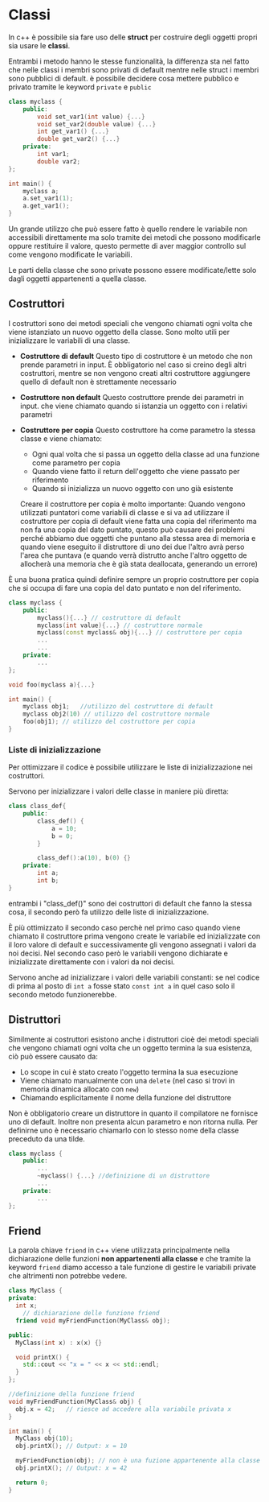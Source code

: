 ﻿# Classi

In c++ è possibile sia fare uso delle **struct** per costruire degli oggetti propri sia usare le **classi**.

Entrambi i metodo hanno le stesse funzionalità, la differenza sta nel fatto che nelle classi i membri sono privati di default mentre nelle struct i membri sono pubblici di default. è possibile decidere cosa mettere pubblico e privato tramite le keyword `private` e `public`

```c++
class myclass {
	public:
		void set_var1(int value) {...}
		void set_var2(double value) {...}
		int get_var1() {...}
		double get_var2() {...}
	private:
		int var1;
		double var2;
};

int main() {
	myclass a;
	a.set_var1(1);
	a.get_var1();
}
```

Un grande utilizzo che può essere fatto è quello rendere le variabile non accessibili direttamente ma solo tramite dei metodi che possono modificarle oppure restituire il valore, questo permette di aver maggior controllo sul come vengono modificate le variabili.

Le parti della classe che sono private possono essere modificate/lette solo dagli oggetti appartenenti a quella classe.


## Costruttori

I costruttori sono dei metodi speciali che vengono chiamati ogni volta che viene istanziato un nuovo oggetto della classe.
Sono molto utili per inizializzare le variabili di una classe.

- **Costruttore di default** Questo tipo di costruttore è un metodo che non prende parametri in input. È obbligatorio nel caso si creino degli altri costruttori, mentre se non vengono creati altri costruttore aggiungere quello di default non è strettamente necessario
- **Costruttore non default** Questo costruttore prende dei parametri in input. che viene chiamato quando si istanzia un oggetto con i relativi parametri
- **Costruttore per copia** Questo costruttore ha come parametro la stessa classe e viene chiamato:
	- Ogni qual volta che si passa un oggetto della classe ad una funzione come parametro per copia
	- Quando viene fatto il return dell'oggetto che viene passato per riferimento 
	- Quando si inizializza un nuovo oggetto con uno già esistente

	Creare il costruttore per copia è molto importante: Quando vengono utilizzati puntatori come variabili di classe e si va ad utilizzare il costruttore per copia di default viene fatta una copia del riferimento ma non fa una copia del dato puntato, questo può causare dei problemi perché abbiamo due oggetti che puntano alla stessa area di memoria e quando viene eseguito il distruttore di uno dei due l'altro avrà perso l'area che puntava (e quando verrà distrutto anche l'altro oggetto de allocherà una memoria che è già stata deallocata, generando un errore)

È una buona pratica quindi definire sempre un proprio costruttore per copia che si occupa di fare una copia del dato puntato e non del riferimento.

```c++
class myclass {
	public:
		myclass(){...} // costruttore di default
		myclass(int value){...} // costruttore normale
		myclass(const myclass& obj){...} // costruttore per copia
		...
		...
	private:
		...
};

void foo(myclass a){...}

int main() {
	myclass obj1;	//utilizzo del costruttore di default
	myclass obj2(10) // utilizzo del costruttore normale
	foo(obj1); // utilizzo del costruttore per copia
}
```

### Liste di inizializzazione 

Per ottimizzare il codice è possibile utilizzare le liste di inizializzazione nei costruttori.

Servono per inizializzare i valori delle classe in maniere più diretta:

```c++
class class_def{
	public:
		class_def() {
			a = 10;
			b = 0;
		}

		class_def():a(10), b(0) {}
	private:
		int a;
		int b;
}
```

entrambi i "class_def()" sono dei costruttori di default che fanno la stessa cosa, il secondo però fa utilizzo delle liste di inizializzazione.

È più ottimizzato il secondo caso perchè nel primo caso quando viene chiamato il costruttore prima vengono create le variabile ed inizializzate con il loro valore di default e successivamente gli vengono assegnati i valori da noi decisi.
Nel secondo caso però le variabili vengono dichiarate e inizializzate direttamente con i valori da noi decisi.

Servono anche ad inizializzare i valori delle variabili constanti: se nel codice di prima al posto di `int a` fosse stato `const int a` in quel caso solo il secondo metodo funzionerebbe.

## Distruttori

Similmente ai costruttori esistono anche i distruttori cioè dei metodi speciali che vengono chiamati ogni volta che un oggetto  termina la sua esistenza, ciò può essere causato da:

- Lo scope in cui è stato creato l'oggetto termina la sua esecuzione
- Viene chiamato manualmente con una `delete` (nel caso si trovi in memoria dinamica allocato con `new`)
- Chiamando esplicitamente il nome della funzione del distruttore

Non è obbligatorio creare un distruttore in quanto il compilatore ne fornisce uno di default. 
Inoltre non presenta alcun parametro e non ritorna nulla.
Per definirne uno è necessario chiamarlo con lo stesso nome della classe preceduto da una tilde.

```c++
class myclass {
	public:
		...
		~myclass() {...} //definizione di un distruttore
		...
	private:
		...
};
```

## Friend

La parola chiave `friend` in c++ viene utilizzata principalmente nella dichiarazione delle funzioni **non appartenenti alla classe** e che tramite la keyword `friend` diamo accesso a tale funzione di gestire le variabili private che altrimenti non potrebbe vedere.

```c++
class MyClass {
private:
  int x;
	// dichiarazione delle funzione friend
  friend void myFriendFunction(MyClass& obj);

public:
  MyClass(int x) : x(x) {}

  void printX() {
    std::cout << "x = " << x << std::endl;
  }
};

//definizione della funzione friend
void myFriendFunction(MyClass& obj) {
  obj.x = 42;	// riesce ad accedere alla variabile privata x
}

int main() {
  MyClass obj(10);
  obj.printX(); // Output: x = 10

  myFriendFunction(obj); // non è una fuzione appartenente alla classe infatti non viene chiamata sull'oggetto
  obj.printX(); // Output: x = 42

  return 0;
}

```
